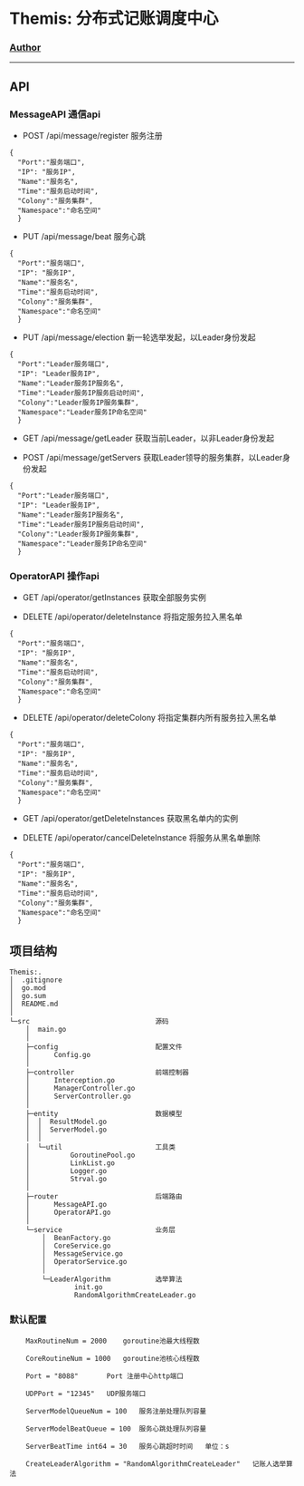 # Themis: 分布式记账调度中心


### [Author](https://www.wzxaugenstern.online/#/)

---

## API
### MessageAPI  通信api
* POST /api/message/register  服务注册  
```
{
  "Port":"服务端口",
  "IP": "服务IP",
  "Name":"服务名",
  "Time":"服务启动时间",
  "Colony":"服务集群",
  "Namespace":"命名空间"
  }
```


* PUT /api/message/beat  服务心跳  
```
{
  "Port":"服务端口",
  "IP": "服务IP",
  "Name":"服务名",
  "Time":"服务启动时间",
  "Colony":"服务集群",
  "Namespace":"命名空间"
  }
```


* PUT /api/message/election  新一轮选举发起，以Leader身份发起    
```
{
  "Port":"Leader服务端口",
  "IP": "Leader服务IP",
  "Name":"Leader服务IP服务名",
  "Time":"Leader服务IP服务启动时间",
  "Colony":"Leader服务IP服务集群",
  "Namespace":"Leader服务IP命名空间"
  }
```


* GET /api/message/getLeader  获取当前Leader，以非Leader身份发起  


* POST /api/message/getServers  获取Leader领导的服务集群，以Leader身份发起  
```
{
  "Port":"Leader服务端口",
  "IP": "Leader服务IP",
  "Name":"Leader服务IP服务名",
  "Time":"Leader服务IP服务启动时间",
  "Colony":"Leader服务IP服务集群",
  "Namespace":"Leader服务IP命名空间"
  }
```

### OperatorAPI  操作api


* GET /api/operator/getInstances 获取全部服务实例  


* DELETE /api/operator/deleteInstance 将指定服务拉入黑名单  
```
{
  "Port":"服务端口",
  "IP": "服务IP",
  "Name":"服务名",
  "Time":"服务启动时间",
  "Colony":"服务集群",
  "Namespace":"命名空间"
  }
```


* DELETE /api/operator/deleteColony 将指定集群内所有服务拉入黑名单  
```
{
  "Port":"服务端口",
  "IP": "服务IP",
  "Name":"服务名",
  "Time":"服务启动时间",
  "Colony":"服务集群",
  "Namespace":"命名空间"
  }
```


* GET /api/operator/getDeleteInstances 获取黑名单内的实例  


* DELETE /api/operator/cancelDeleteInstance 将服务从黑名单删除  
```
{
  "Port":"服务端口",
  "IP": "服务IP",
  "Name":"服务名",
  "Time":"服务启动时间",
  "Colony":"服务集群",
  "Namespace":"命名空间"
  }
```


## 项目结构
```
Themis:.
│  .gitignore
│  go.mod
│  go.sum
│  README.md
│
└─src                               源码
    │  main.go
    │
    ├─config                        配置文件
    │      Config.go
    │
    ├─controller                    前端控制器
    │      Interception.go
    │      ManagerController.go
    │      ServerController.go
    │
    ├─entity                        数据模型
    │  │  ResultModel.go
    │  │  ServerModel.go
    │  │
    │  └─util                       工具类
    │          GoroutinePool.go
    │          LinkList.go
    │          Logger.go
    │          Strval.go
    │
    ├─router                        后端路由
    │      MessageAPI.go
    │      OperatorAPI.go
    │
    └─service                       业务层
        │  BeanFactory.go
        │  CoreService.go
        │  MessageService.go
        │  OperatorService.go
        │
        └─LeaderAlgorithm           选举算法
                init.go
                RandomAlgorithmCreateLeader.go
```

### 默认配置
```
	MaxRoutineNum = 2000    goroutine池最大线程数
	
	CoreRoutineNum = 1000   goroutine池核心线程数

	Port = "8088"       Port 注册中心http端口

	UDPPort = "12345"   UDP服务端口

	ServerModelQueueNum = 100   服务注册处理队列容量

	ServerModelBeatQueue = 100  服务心跳处理队列容量

	ServerBeatTime int64 = 30   服务心跳超时时间   单位：s

	CreateLeaderAlgorithm = "RandomAlgorithmCreateLeader"   记账人选举算法
```